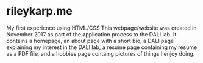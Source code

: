# rileykarp.me
My first experience using HTML/CSS
This webpage/website was created in November 2017 as part of the application process to the DALI lab. It contains a homepage,
an about page with a short bio, a DALI page explaining my interest in the DALI lab, a resume page containing my resume as a PDF
file, and a hobbies page containg pictures of things I enjoy doing.
